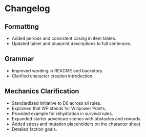 # Changelog

## Formatting
- Added periods and consistent casing in item tables.
- Updated talent and blueprint descriptions to full sentences.

## Grammar
- Improved wording in README and backstory.
- Clarified character creation introduction.

## Mechanics Clarification
- Standardized initiative to D6 across all rules.
- Explained that WP stands for Willpower Points.
- Provided example for rehydration in survival rules.
- Expanded starter adventure scenes with obstacles and rewards.
- Added stress and mutation placeholders on the character sheet.
- Detailed faction goals.
